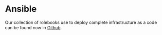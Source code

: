 # Ansible

Our collection of rolebooks use to deploy complete infrastructure as a code can
be found now in [Github](https://github.com/rotkonetworks/unlabored/).

